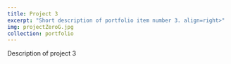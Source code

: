 ```yaml
---
title: Project 3
excerpt: "Short description of portfolio item number 3. align=right>"
img: projectZeroG.jpg
collection: portfolio
---
```


Description of project 3
